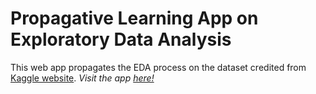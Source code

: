 # Propagative Learning App on Exploratory Data Analysis
This web app propagates the EDA process on the dataset credited from [Kaggle website](https://www.kaggle.com/gpreda/covid19-tweets).
*Visit the app [here!](http://54.151.244.120:8501/)*
